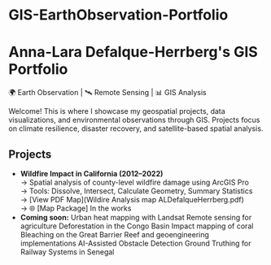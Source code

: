 # GIS-EarthObservation-Portfolio
# Anna-Lara Defalque-Herrberg's GIS Portfolio

🌍 Earth Observation | 🛰️ Remote Sensing | 📊 GIS Analysis 

Welcome! This is where I showcase my geospatial projects, data visualizations, and environmental observations through GIS. Projects focus on climate resilience, disaster recovery, and satellite-based spatial analysis.

## Projects
- **Wildfire Impact in California (2012–2022)**  
  → Spatial analysis of county-level wildfire damage using ArcGIS Pro  
  → Tools: Dissolve, Intersect, Calculate Geometry, Summary Statistics  
  → [View PDF Map](Wildire Analysis map ALDefalqueHerrberg.pdf)  
  → 🌐 [Map Package] In the works
- **Coming soon:**
  Urban heat mapping with Landsat
  Remote sensing for agriculture
  Deforestation in the Congo Basin
  Impact mapping of coral Bleaching on the Great Barrier Reef and geoengineering implementations
  AI-Assisted Obstacle Detection Ground Truthing for Railway Systems in Senegal
